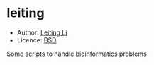 leiting
====

* Author: [Leiting Li](https://github.com/lileiting)
* Licence: [BSD](http://opensource.org/licenses/BSD-2-Clause)

Some scripts to handle bioinformatics problems


